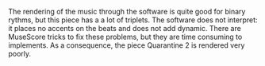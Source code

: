 The rendering of the music through the software is quite
good for binary rythms, but this piece has a a lot of triplets. 
The software does not interpret: it places no accents on the beats
and does not add dynamic. There are MuseScore tricks to fix these problems, but they are time consuming to implements. As a consequence,
the piece Quarantine 2 is rendered very poorly.
